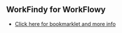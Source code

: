 ## WorkFindy for WorkFlowy
- [Click here for bookmarklet and more info](https://rawbytz.github.io/workfindy-BM/)

